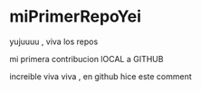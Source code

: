 # miPrimerRepoYei
yujuuuu , viva los repos

mi primera contribucion  lOCAL a GITHUB 

increible viva viva , en github hice este comment
